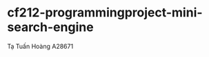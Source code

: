 # cf212-programmingproject-mini-search-engine

Tạ Tuấn Hoàng                                                   A28671
